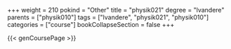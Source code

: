 +++
weight = 210
pokind = "Other"
title = "physik021"
degree = "lvandere"
parents = ["physik010"]
tags = ["lvandere", "physik021", "physik010"]
categories = ["course"]
bookCollapseSection = false
+++

{{< genCoursePage >}}
